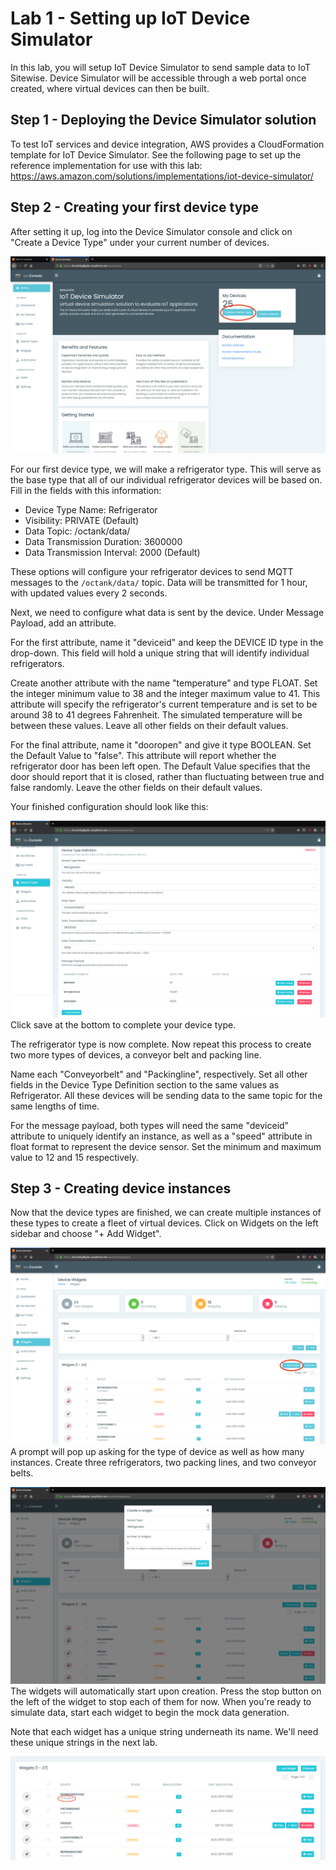 ﻿# Lab 1 - Setting up IoT Device Simulator

In this lab, you will setup IoT Device Simulator to send sample data to IoT Sitewise. Device Simulator will be accessible through a web portal once created, where virtual devices can then be built.

## Step 1 - Deploying the Device Simulator solution

To test IoT services and device integration, AWS provides a CloudFormation template for IoT Device Simulator. See the following page to set up the reference implementation for use with this lab: https://aws.amazon.com/solutions/implementations/iot-device-simulator/

## Step 2 - Creating your first device type

After setting it up, log into the Device Simulator console and click on "Create a Device Type" under your current number of devices.

![Create a Device Type](https://github.com/casanabria2/iotsitewise-workshop/raw/master/WorkshopPics/lab1/1labone.png)

For our first device type, we will make a refrigerator type. This will serve as the base type that all of our individual refrigerator devices will be based on. Fill in the fields with this information:

 - Device Type Name: Refrigerator
 - Visibility: PRIVATE (Default)
 - Data Topic: /octank/data/
 - Data Transmission Duration: 3600000
 - Data Transmission Interval: 2000 (Default)

These options will configure your refrigerator devices to send MQTT messages to the `/octank/data/` topic. Data will be transmitted for 1 hour, with updated values every 2 seconds.

Next, we need to configure what data is sent by the device. Under Message Payload, add an attribute. 

For the first attribute, name it "deviceid" and keep the DEVICE ID type in the drop-down. This field will hold a unique string that will identify individual refrigerators. 

Create another attribute with the name "temperature" and type FLOAT. Set the integer minimum value to 38 and the integer maximum value to 41. This attribute will specify the refrigerator's current temperature and is set to be around 38 to 41 degrees Fahrenheit. The simulated temperature will be between these values. Leave all other fields on their default values.

For the final attribute, name it "dooropen" and give it type BOOLEAN. Set the Default Value to "false". This attribute will report whether the refrigerator door has been left open. The Default Value specifies that the door should report that it is closed, rather than fluctuating between true and false randomly. Leave the other fields on their default values.

Your finished configuration should look like this:

![Finished configuration](https://github.com/casanabria2/iotsitewise-workshop/raw/master/WorkshopPics/lab1/2labone.png)
Click save at the bottom to complete your device type.

The refrigerator type is now complete. Now repeat this process to create two more types of devices, a conveyor belt and packing line.

Name each "Conveyorbelt" and "Packingline", respectively. Set all other fields in the Device Type Definition section to the same values as Refrigerator. All these devices will be sending data to the same topic for the same lengths of time.

For the message payload, both types will need the same "deviceid" attribute to uniquely identify an instance, as well as a "speed" attribute in float format to represent the device sensor. Set the minimum and maximum value to 12 and 15 respectively.

## Step 3 - Creating device instances

Now that the device types are finished, we can create multiple instances of these types to create a fleet of virtual devices. Click on Widgets on the left sidebar and choose "+ Add Widget".

![create widget](https://github.com/casanabria2/iotsitewise-workshop/raw/master/WorkshopPics/lab1/3labone.png)
A prompt will pop up asking for the type of device as well as how many instances. Create three refrigerators, two packing lines, and two conveyor belts.

![make widget prompt](https://github.com/casanabria2/iotsitewise-workshop/raw/master/WorkshopPics/lab1/4labone.png)
The widgets will automatically start upon creation. Press the stop button on the left of the widget to stop each of them for now. When you're ready to simulate data, start each widget to begin the mock data generation.

Note that each widget has a unique string underneath its name. We'll need these unique strings in the next lab.

*![unique deviceid](https://github.com/casanabria2/iotsitewise-workshop/raw/master/WorkshopPics/lab1/5labone.png)*
